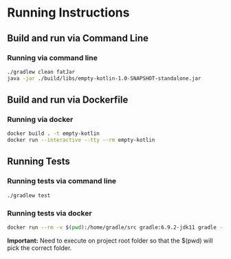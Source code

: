 # Running Instructions 
## Build and run via Command Line

### Running via command line

```bash
./gradlew clean fatJar
java -jar ./build/libs/empty-kotlin-1.0-SNAPSHOT-standalone.jar
```

## Build and run via Dockerfile 

### Running via docker
```bash
docker build . -t empty-kotlin
docker run --interactive --tty --rm empty-kotlin
```

## Running Tests

### Running tests via command line

```bash
./gradlew test
```

### Running tests via docker

```bash
docker run --rm -v $(pwd):/home/gradle/src gradle:6.9.2-jdk11 gradle --no-deamon -p /home/gradle/src test
```
**Important:** Need to execute on project root folder so that the $(pwd) will pick the correct folder.
